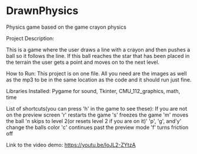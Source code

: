 # DrawnPhysics
Physics game based on the game crayon physics

Project Description:


This is a game where the user draws a line with a crayon and then pushes a ball so it follows the line. If this ball reaches the star that has been placed in the terrain the user gets a point and moves on to the next level.

How to Run: This project is on one file. All you need are the images as well as the mp3 to be in the same location as the code and it should run just fine.

Libraries Installed: Pygame for sound, Tkinter, CMU_112_graphics, math, time

List of shortcuts(you can press 'h' in the game to see these):
If you are not on the preview screen 'r' restarts the game
's' freezes the game
'm' moves the ball
'n skips to level 2(or resets level 2 if you are on it)'
'p', 'g', and'y' change the balls color
'c' continues past the preview mode
'f' turns friction off


Link to the video demo: https://youtu.be/loJL2-ZYtzA
